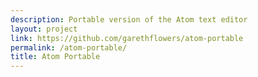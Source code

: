 ```yaml
---
description: Portable version of the Atom text editor
layout: project
link: https://github.com/garethflowers/atom-portable
permalink: /atom-portable/
title: Atom Portable
---
```

